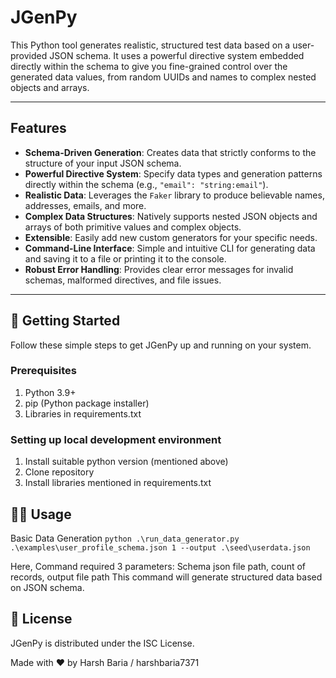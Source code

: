 # JGenPy

This Python tool generates realistic, structured test data based on a user-provided JSON schema. It uses a powerful directive system embedded directly within the schema to give you fine-grained control over the generated data values, from random UUIDs and names to complex nested objects and arrays.

---

## Features

-   **Schema-Driven Generation**: Creates data that strictly conforms to the structure of your input JSON schema.
-   **Powerful Directive System**: Specify data types and generation patterns directly within the schema (e.g., `"email": "string:email"`).
-   **Realistic Data**: Leverages the `Faker` library to produce believable names, addresses, emails, and more.
-   **Complex Data Structures**: Natively supports nested JSON objects and arrays of both primitive values and complex objects.
-   **Extensible**: Easily add new custom generators for your specific needs.
-   **Command-Line Interface**: Simple and intuitive CLI for generating data and saving it to a file or printing it to the console.
-   **Robust Error Handling**: Provides clear error messages for invalid schemas, malformed directives, and file issues.

---

## 🚀 Getting Started
Follow these simple steps to get JGenPy up and running on your system.

### Prerequisites
1. Python 3.9+
2. pip (Python package installer)
3. Libraries in requirements.txt

### Setting up local development environment
1. Install suitable python version (mentioned above)
2. Clone repository
3. Install libraries mentioned in requirements.txt

## 🧑‍💻 Usage

Basic Data Generation
``` python .\run_data_generator.py .\examples\user_profile_schema.json 1 --output .\seed\userdata.json ```

Here, Command required 3 parameters: Schema json file path, count of records, output file path
This command will generate structured data based on JSON schema. 

## 📜 License
JGenPy is distributed under the ISC License. 

Made with ❤️ by Harsh Baria / harshbaria7371
